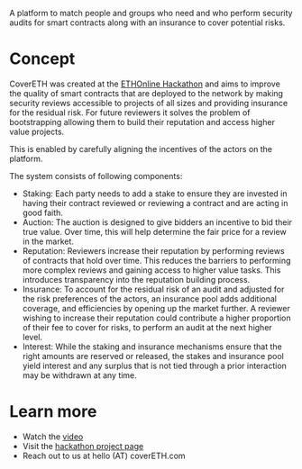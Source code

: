 A platform to match people and groups who need and who perform security audits for smart contracts along with an insurance to cover potential risks.

# Concept

CoverETH was created at the [ETHOnline Hackathon](https://ethonline.org) and aims to improve the quality of smart contracts that are deployed to the network by making security reviews accessible to projects of all sizes and providing insurance for the residual risk. 
For future reviewers it solves the problem of bootstrapping allowing them to build their reputation and access higher value projects. 

This is enabled by carefully aligning the incentives of the actors on the platform. 

The system consists of following components:
- Staking: Each party needs to add a stake to ensure they are invested in having their contract reviewed or reviewing a contract and are acting in good faith.
- Auction: The auction is designed to give bidders an incentive to bid their true value. Over time, this will help determine the fair price for a review in the market.
- Reputation: Reviewers increase their reputation by performing reviews of contracts that hold over time. This reduces the barriers to performing more complex reviews and gaining access to higher value tasks. This introduces transparency into the reputation building process.
- Insurance: To account for the residual risk of an audit and adjusted for the risk preferences of the actors, an insurance pool adds additional coverage, and efficiencies by opening up the market further. A reviewer wishing to increase their reputation could contribute a higher proportion of their fee to cover for risks, to perform an audit at the next higher level.
- Interest:  While the staking and insurance mechanisms ensure that the right amounts are reserved or released, the stakes and insurance pool yield interest and any surplus that is not tied through a prior interaction may be withdrawn at any time. 

# Learn more
- Watch the [video](https://www.youtube.com/watch?v=YLxVx1kSe4M)
- Visit the [hackathon project page](https://hack.ethglobal.co/showcase/covereth-recUTQJKsoK9G34JS) 
- Reach out to us at hello (AT) coverETH.com

